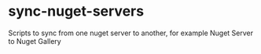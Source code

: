 # sync-nuget-servers
Scripts to sync from one nuget server to another, for example Nuget Server to Nuget Gallery
